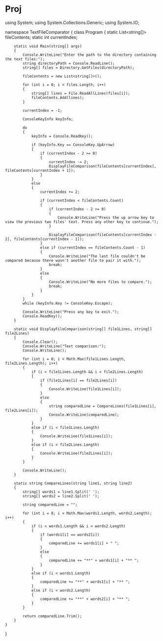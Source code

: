 # Proj
using System;
using System.Collections.Generic;
using System.IO;

namespace TextFileComparator
{
    class Program
    {
        static List<string[]> fileContents;
        static int currentIndex;

        static void Main(string[] args)
        {
            Console.WriteLine("Enter the path to the directory containing the text files:");
            string directoryPath = Console.ReadLine();
            string[] files = Directory.GetFiles(directoryPath);

            fileContents = new List<string[]>();

            for (int i = 0; i < files.Length; i++)
            {
                string[] lines = File.ReadAllLines(files[i]);
                fileContents.Add(lines);
            }

            currentIndex = -1;

            ConsoleKeyInfo keyInfo;

            do
            {
                keyInfo = Console.ReadKey();

                if (keyInfo.Key == ConsoleKey.UpArrow)
                {
                    if (currentIndex - 2 >= 0)
                    {
                        currentIndex -= 2;
                        DisplayFileComparison(fileContents[currentIndex], fileContents[currentIndex + 1]);
                    }
                }
                else
                {
                    currentIndex += 2;

                    if (currentIndex < fileContents.Count)
                    {
                        if (currentIndex - 2 >= 0)
                        {
                            Console.WriteLine("Press the up arrow key to view the previous two files' text. Press any other key to continue.");
                        }

                        DisplayFileComparison(fileContents[currentIndex - 2], fileContents[currentIndex - 1]);
                    }
                    else if (currentIndex == fileContents.Count - 1)
                    {
                        Console.WriteLine("The last file couldn't be compared because there wasn't another file to pair it with.");
                        break;
                    }
                    else
                    {
                        Console.WriteLine("No more files to compare.");
                        break;
                    }
                }
            }
            while (keyInfo.Key != ConsoleKey.Escape);

            Console.WriteLine("Press any key to exit.");
            Console.ReadKey();
        }

        static void DisplayFileComparison(string[] file1Lines, string[] file2Lines)
        {
            Console.Clear();
            Console.WriteLine("Text comparison:");
            Console.WriteLine();

            for (int i = 0; i < Math.Max(file1Lines.Length, file2Lines.Length); i++)
            {
                if (i < file1Lines.Length && i < file2Lines.Length)
                {
                    if (file1Lines[i] == file2Lines[i])
                    {
                        Console.WriteLine(file1Lines[i]);
                    }
                    else
                    {
                        string comparedLine = CompareLines(file1Lines[i], file2Lines[i]);
                        Console.WriteLine(comparedLine);
                    }
                }
                else if (i < file1Lines.Length)
                {
                    Console.WriteLine(file1Lines[i]);
                }
                else if (i < file2Lines.Length)
                {
                    Console.WriteLine(file2Lines[i]);
                }
            }

            Console.WriteLine();
        }

        static string CompareLines(string line1, string line2)
        {
            string[] words1 = line1.Split(' ');
            string[] words2 = line2.Split(' ');

            string comparedLine = "";

            for (int i = 0; i < Math.Max(words1.Length, words2.Length); i++)
            {
                if (i < words1.Length && i < words2.Length)
                {
                    if (words1[i] == words2[i])
                    {
                        comparedLine += words1[i] + " ";
                    }
                    else
                    {
                        comparedLine += "**" + words1[i] + "** ";
                    }
                }
                else if (i < words1.Length)
                {
                    comparedLine += "**" + words1[i] + "** ";
                }
                else if (i < words2.Length)
                {
                    comparedLine += "**" + words2[i] + "** ";
                }
            }

            return comparedLine.Trim();
        }
    }
}
